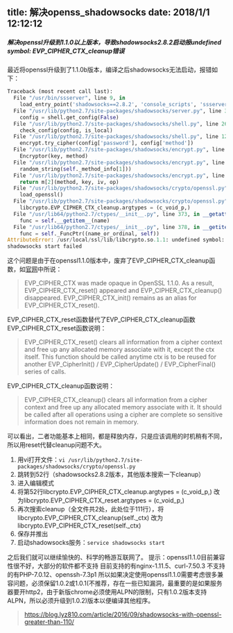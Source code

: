 title: 解决openss_shadowsocks
date: 2018/1/1 12:12:12
---
##### 解决openssl升级到1.1.0以上版本，导致shadowsocks2.8.2启动报undefined symbol: EVP_CIPHER_CTX_cleanup错误

最近将openssl升级到了1.1.0b版本，编译之后shadowsocks无法启动，报错如下：

```python
Traceback (most recent call last):
  File "/usr/bin/ssserver", line 9, in 
    load_entry_point('shadowsocks==2.8.2', 'console_scripts', 'ssserver')()
  File "/usr/lib/python2.7/site-packages/shadowsocks/server.py", line 34, in main
    config = shell.get_config(False)
  File "/usr/lib/python2.7/site-packages/shadowsocks/shell.py", line 262, in get_config
    check_config(config, is_local)
  File "/usr/lib/python2.7/site-packages/shadowsocks/shell.py", line 124, in check_config
    encrypt.try_cipher(config['password'], config['method'])
  File "/usr/lib/python2.7/site-packages/shadowsocks/encrypt.py", line 44, in try_cipher
    Encryptor(key, method)
  File "/usr/lib/python2.7/site-packages/shadowsocks/encrypt.py", line 83, in __init__
    random_string(self._method_info[1]))
  File "/usr/lib/python2.7/site-packages/shadowsocks/encrypt.py", line 109, in get_cipher
    return m[2](method, key, iv, op)
  File "/usr/lib/python2.7/site-packages/shadowsocks/crypto/openssl.py", line 76, in __init__
    load_openssl()
  File "/usr/lib/python2.7/site-packages/shadowsocks/crypto/openssl.py", line 52, in load_openssl
    libcrypto.EVP_CIPHER_CTX_cleanup.argtypes = (c_void_p,)
  File "/usr/lib64/python2.7/ctypes/__init__.py", line 373, in __getattr__
    func = self.__getitem__(name)
  File "/usr/lib64/python2.7/ctypes/__init__.py", line 378, in __getitem__
    func = self._FuncPtr((name_or_ordinal, self))
AttributeError: /usr/local/ssl/lib/libcrypto.so.1.1: undefined symbol: EVP_CIPHER_CTX_cleanup
shadowsocks start failed
```

这个问题是由于在openssl1.1.0版本中，废弃了EVP_CIPHER_CTX_cleanup函数，如[官网](https://www.openssl.org/docs/man1.1.0/crypto/EVP_EncryptInit.html#HISTORY)中所说：

> EVP_CIPHER_CTX was made opaque in OpenSSL 1.1.0. As a result, EVP_CIPHER_CTX_reset() appeared and EVP_CIPHER_CTX_cleanup() disappeared. EVP_CIPHER_CTX_init() remains as an alias for EVP_CIPHER_CTX_reset().

EVP_CIPHER_CTX_reset函数替代了EVP_CIPHER_CTX_cleanup函数 EVP_CIPHER_CTX_reset函数说明：

> EVP_CIPHER_CTX_reset() clears all information from a cipher context and free up any allocated memory associate with it, except the ctx itself. This function should be called anytime ctx is to be reused for another EVP_CipherInit() / EVP_CipherUpdate() / EVP_CipherFinal() series of calls.

EVP_CIPHER_CTX_cleanup函数说明：

> EVP_CIPHER_CTX_cleanup() clears all information from a cipher context and free up any allocated memory associate with it. It should be called after all operations using a cipher are complete so sensitive information does not remain in memory.

可以看出，二者功能基本上相同，都是释放内存，只是应该调用的时机稍有不同，所以用reset代替cleanup问题不大。



1. 用vi打开文件：`vi /usr/lib/python2.7/site-packages/shadowsocks/crypto/openssl.py`
2. 跳转到52行（shadowsocks2.8.2版本，其他版本搜索一下cleanup）
3. 进入编辑模式
4. 将第52行libcrypto.EVP_CIPHER_CTX_cleanup.argtypes = (c_void_p,)
   改为libcrypto.EVP_CIPHER_CTX_reset.argtypes = (c_void_p,)
5. 再次搜索cleanup（全文件共2处，此处位于111行），将libcrypto.EVP_CIPHER_CTX_cleanup(self._ctx)
   改为libcrypto.EVP_CIPHER_CTX_reset(self._ctx)
6. 保存并推出
7. 启动shadowsocks服务：`service shadowsocks start`

之后我们就可以继续愉快的、科学的畅游互联网了。
提示：openssl1.1.0目前兼容性很不好，大部分的软件都不支持
目前支持的有nginx-1.11.5、curl-7.50.3
不支持的有PHP-7.0.12、openssh-7.3p1
所以如果决定使用openssl1.1.0需要考虑很多兼容问题，必须保留1.0.2或1.0.1(不推荐，存在一些已知漏洞，最重要的是如果服务器要开http2，由于新版chrome必须使用ALPN的限制，只有1.0.2版本支持ALPN，所以必须升级到1.0.2)版本以便编译其他程序。



> https://blog.lyz810.com/article/2016/09/shadowsocks-with-openssl-greater-than-110/
